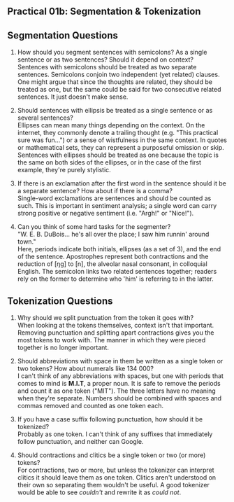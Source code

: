 ## Practical 01b: Segmentation & Tokenization
## Segmentation Questions
1. How should you segment sentences with semicolons? As a single sentence or as two sentences? Should it depend on context?  
Sentences with semicolons should be treated as two separate sentences. Semicolons conjoin two independent (yet related)
clauses. One might argue that since the thoughts are related, they should be treated as one, but the same
could be said for two consecutive related sentences. It just doesn't make sense.

2. Should sentences with ellipsis be treated as a single sentence or as several sentences?  
Ellipses can mean many things depending on the context. On the internet, they commonly denote a trailing thought
(e.g. "This practical sure was fun...") or a sense of wistfulness in the same context. In quotes or mathematical sets,
they can represent a purposeful omission or skip. Sentences with ellipses should be treated as one because the topic is
the same on both sides of the ellipses, or in the case of the first example, they're purely stylistic.

3. If there is an exclamation after the first word in the sentence should it be a separate sentence? How about if there is a comma?  
Single-word exclamations are sentences and should be counted as such. This is important in sentiment analysis; a single word
can carry strong positive or negative sentiment (i.e. "Argh!" or "Nice!").

4. Can you think of some hard tasks for the segmenter?  
"W. E. B. DuBois... he's all over the place; I saw him runnin' around town."  
Here, periods indicate both initials, ellipses (as a set of 3), and the end of the sentence. Apostrophes represent both
contractions and the reduction of [ŋɡ] to [n], the alveolar nasal consonant, in colloquial English. The semicolon links
two related sentences together; readers rely on the former to determine who 'him' is referring to in the latter.


## Tokenization Questions
1. Why should we split punctuation from the token it goes with?  
When looking at the tokens themselves, context isn't that important. Removing punctuation and splitting
apart contractions gives you the most tokens to work with. The manner in which they were pieced together is no
longer important.

2. Should abbreviations with space in them be written as a single token or two tokens? How about numerals like 134 000?   
I can't think of any abbreviations with spaces, but one with periods that comes to mind is **M.I.T**, a proper noun. It is
safe to remove the periods and count it as one token ("MIT"). The three letters have no meaning when they're separate.
Numbers should be combined with spaces and commas removed and counted as one token each.

3. If you have a case suffix following punctuation, how should it be tokenized?   
Probably as one token. I can't think of any suffixes that immediately follow punctuation, and neither can Google.

4. Should contractions and clitics be a single token or two (or more) tokens?  
For contractions, two or more, but unless the tokenizer can interpret clitics it should leave them as one token. Clitics
aren't understood on their own so separating them wouldn't be useful. A good tokenizer would be able to see
*couldn't* and rewrite it as *could not*.

